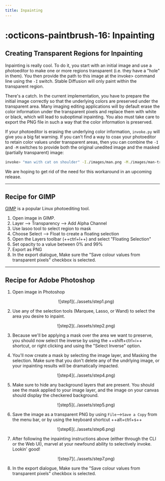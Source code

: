 ```yaml
---
title: Inpainting
---
```


# :octicons-paintbrush-16: Inpainting

## **Creating Transparent Regions for Inpainting**

Inpainting is really cool. To do it, you start with an initial image and use a photoeditor to make
one or more regions transparent (i.e. they have a "hole" in them). You then provide the path to this
image at the invoke> command line using the `-I` switch. Stable Diffusion will only paint within the
transparent region.

There's a catch. In the current implementation, you have to prepare the initial image correctly so
that the underlying colors are preserved under the transparent area. Many imaging editing
applications will by default erase the color information under the transparent pixels and replace
them with white or black, which will lead to suboptimal inpainting. You also must take care to
export the PNG file in such a way that the color information is preserved.

If your photoeditor is erasing the underlying color information, `invoke.py` will give you a big fat
warning. If you can't find a way to coax your photoeditor to retain color values under transparent
areas, then you can combine the `-I` and `-M` switches to provide both the original unedited image
and the masked (partially transparent) image:

```bash
invoke> "man with cat on shoulder" -I./images/man.png -M./images/man-transparent.png
```

We are hoping to get rid of the need for this workaround in an upcoming release.

---

## Recipe for GIMP

[GIMP](https://www.gimp.org/) is a popular Linux photoediting tool.

1. Open image in GIMP.
2. Layer --> Transparency --> Add Alpha Channel
3. Use lasoo tool to select region to mask
4. Choose Select --> Float to create a floating selection
5. Open the Layers toolbar (++ctrl+l++) and select "Floating Selection"
6. Set opacity to a value between 0% and 99%
7. Export as PNG
8. In the export dialogue, Make sure the "Save colour values from
   transparent pixels" checkbox is selected.

---

## Recipe for Adobe Photoshop

1. Open image in Photoshop

    <div align="center" markdown>![step1](../assets/step1.png)</div>

2. Use any of the selection tools (Marquee, Lasso, or Wand) to select the area you desire to inpaint.

    <div align="center" markdown>![step2](../assets/step2.png)</div>

3. Because we'll be applying a mask over the area we want to preserve, you should now select the inverse by using the ++shift+ctrl+i++ shortcut, or right clicking and using the "Select Inverse" option.

4. You'll now create a mask by selecting the image layer, and Masking the selection. Make sure that you don't delete any of the undrlying image, or your inpainting results will be dramatically impacted.

    <div align="center" markdown>![step4](../assets/step4.png)</div>

5. Make sure to hide any background layers that are present. You should see the mask applied to your image layer, and the image on your canvas should display the checkered background.

    <div align="center" markdown>![step5](../assets/step5.png)</div>

6. Save the image as a transparent PNG by using `File`-->`Save a Copy` from the menu bar, or by using the keyboard shortcut ++alt+ctrl+s++

    <div align="center" markdown>![step6](../assets/step6.png)</div>

7. After following the inpainting instructions above (either through the CLI or the Web UI), marvel at your newfound ability to selectively invoke. Lookin' good!

    <div align="center" markdown>![step7](../assets/step7.png)</div>

8. In the export dialogue, Make sure the "Save colour values from transparent pixels" checkbox is selected.  
